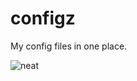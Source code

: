 # configz

My config files in one place.

![neat](https://media.giphy.com/media/73CTp69qVKOWc/giphy.gif)
